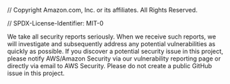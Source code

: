 // Copyright Amazon.com, Inc. or its affiliates. All Rights Reserved.

// SPDX-License-Identifier: MIT-0

We take all security reports seriously. When we receive such reports, we will investigate and subsequently address any potential vulnerabilities as quickly as possible. If you discover a potential security issue in this project, please notify AWS/Amazon Security via our vulnerability reporting page or directly via email to AWS Security. Please do not create a public GitHub issue in this project.